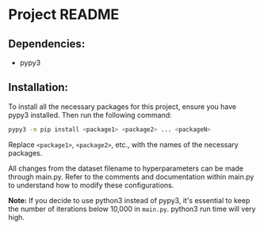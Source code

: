 # Project README

## Dependencies:
- pypy3

## Installation:
To install all the necessary packages for this project, ensure you have pypy3 installed. Then run the following command:
```bash
pypy3 -m pip install <package1> <package2> ... <packageN>
```
Replace `<package1>`, `<package2>`, etc., with the names of the necessary packages.

All changes from the dataset filename to hyperparameters can be made through main.py. Refer to the comments and documentation within main.py to understand how to modify these configurations.

**Note:** If you decide to use python3 instead of pypy3, it's essential to keep the number of iterations below 10,000 in `main.py`. python3 run time will very high.
